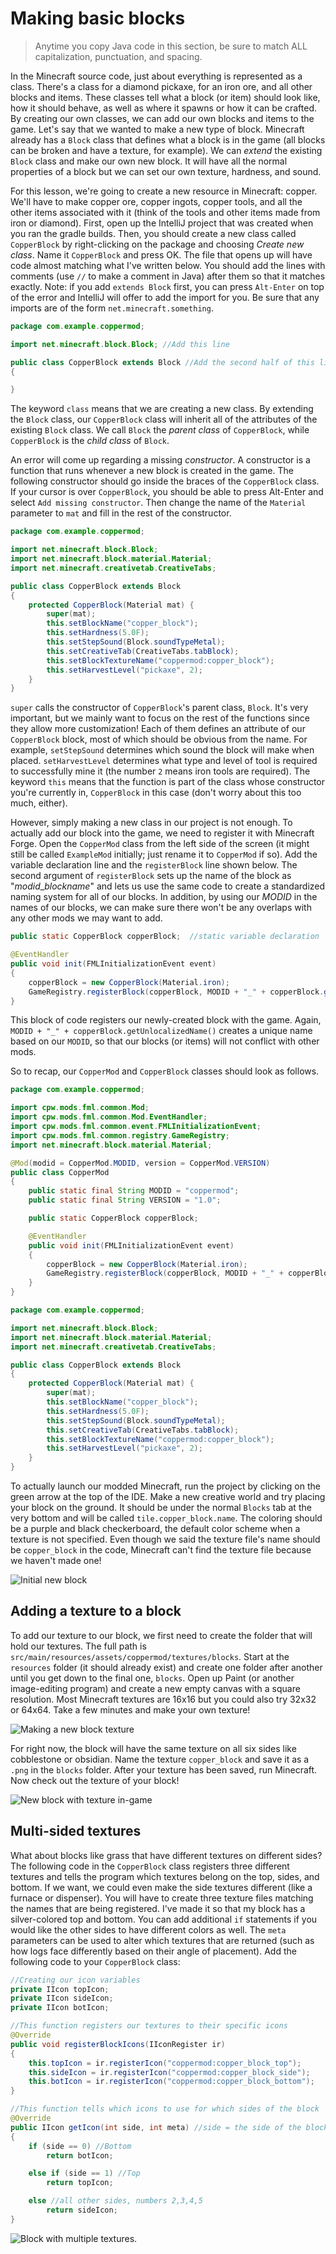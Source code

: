 # Making basic blocks

>Anytime you copy Java code in this section, be sure to match ALL capitalization, punctuation, and spacing.

In the Minecraft source code, just about everything is represented as a class. There's a class for a diamond pickaxe, for an iron ore, and all other blocks and items. These classes tell what a block (or item) should look like, how it should behave, as well as where it spawns or how it can be crafted. By creating our own classes, we can add our own blocks and items to the game. Let's say that we wanted to make a new type of block. Minecraft already has a `Block` class that defines what a block is in the game (all blocks can be broken and have a texture, for example). We can _extend_ the existing `Block` class and make our own new block. It will have all the normal properties of a block but we can set our own texture, hardness, and sound.

For this lesson, we're going to create a new resource in Minecraft: copper. We'll have to make copper ore, copper ingots, copper tools, and all the other items associated with it (think of the tools and other items made from iron or diamond). First, open up the IntelliJ project that was created when you ran the gradle builds. Then, you should create a new class called `CopperBlock` by right-clicking on the package and choosing _Create new class_. Name it `CopperBlock` and press OK. The file that opens up will have code almost matching what I've written below. You should add the lines with comments (use `//` to make a comment in Java) after them so that it matches exactly. Note: if you add `extends Block` first, you can press `Alt-Enter` on top of the error and IntelliJ will offer to add the import for you. Be sure that any imports are of the form `net.minecraft.something`.

```java
package com.example.coppermod;

import net.minecraft.block.Block; //Add this line

public class CopperBlock extends Block //Add the second half of this line
{

}
```

The keyword `class` means that we are creating a new class. By extending the `Block` class, our `CopperBlock` class will inherit all of the attributes of the existing `Block` class. We call `Block` the _parent class_ of `CopperBlock`, while `CopperBlock` is the _child class_ of `Block`.

An error will come up regarding a missing _constructor_. A constructor is a function that runs whenever a new block is created in the game. The following constructor should go inside the braces of the `CopperBlock` class. If your cursor is over `CopperBlock`, you should be able to press Alt-Enter and select `Add missing constructor`. Then change the name of the `Material` parameter to `mat` and fill in the rest of the constructor.

```java
package com.example.coppermod;

import net.minecraft.block.Block;
import net.minecraft.block.material.Material;
import net.minecraft.creativetab.CreativeTabs;

public class CopperBlock extends Block
{
    protected CopperBlock(Material mat) {
        super(mat);
        this.setBlockName("copper_block");
        this.setHardness(5.0F);
        this.setStepSound(Block.soundTypeMetal);
        this.setCreativeTab(CreativeTabs.tabBlock);
        this.setBlockTextureName("coppermod:copper_block");
        this.setHarvestLevel("pickaxe", 2);
    }
}
```

`super` calls the constructor of `CopperBlock`'s parent class, `Block`. It's very important, but we mainly want to focus on the rest of the functions since they allow more customization! Each of them defines an attribute of our `CopperBlock` block, most of which should be obvious from the name. For example, `setStepSound` determines which sound the block will make when placed. `setHarvestLevel` determines what type and level of tool is required to successfully mine it (the number `2` means iron tools are required). The keyword `this` means that the function is part of the class whose constructor you're currently in, `CopperBlock` in this case (don't worry about this too much, either).

However, simply making a new class in our project is not enough. To actually add our block into the game, we need to register it with Minecraft Forge. Open the `CopperMod` class from the left side of the screen (it might still be called `ExampleMod` initially; just rename it to `CopperMod` if so). Add the variable declaration line and the `registerBlock` line shown below. The second argument of `registerBlock` sets up the name of the block as "_modid_\__blockname_" and lets us use the same code to create a standardized naming system for all of our blocks. In addition, by using our _MODID_ in the names of our blocks, we can make sure there won't be any overlaps with any other mods we may want to add.

```java
public static CopperBlock copperBlock;  //static variable declaration

@EventHandler
public void init(FMLInitializationEvent event)
{
    copperBlock = new CopperBlock(Material.iron);
    GameRegistry.registerBlock(copperBlock, MODID + "_" + copperBlock.getUnlocalizedName());
}
```

This block of code registers our newly-created block with the game. Again, `MODID + "_" + copperBlock.getUnlocalizedName()` creates a unique name based on our `MODID`, so that our blocks (or items) will not conflict with other mods.

So to recap, our `CopperMod` and `CopperBlock` classes should look as follows.

```java
package com.example.coppermod;

import cpw.mods.fml.common.Mod;
import cpw.mods.fml.common.Mod.EventHandler;
import cpw.mods.fml.common.event.FMLInitializationEvent;
import cpw.mods.fml.common.registry.GameRegistry;
import net.minecraft.block.material.Material;

@Mod(modid = CopperMod.MODID, version = CopperMod.VERSION)
public class CopperMod
{
    public static final String MODID = "coppermod";
    public static final String VERSION = "1.0";

    public static CopperBlock copperBlock;

    @EventHandler
    public void init(FMLInitializationEvent event)
    {
        copperBlock = new CopperBlock(Material.iron);
        GameRegistry.registerBlock(copperBlock, MODID + "_" + copperBlock.getUnlocalizedName());
    }
}
```

```java
package com.example.coppermod;

import net.minecraft.block.Block;
import net.minecraft.block.material.Material;
import net.minecraft.creativetab.CreativeTabs;

public class CopperBlock extends Block
{
    protected CopperBlock(Material mat) {
        super(mat);
        this.setBlockName("copper_block");
        this.setHardness(5.0F);
        this.setStepSound(Block.soundTypeMetal);
        this.setCreativeTab(CreativeTabs.tabBlock);
        this.setBlockTextureName("coppermod:copper_block");
        this.setHarvestLevel("pickaxe", 2);
    }
}
```

To actually launch our modded Minecraft, run the project by clicking on the green arrow at the top of the IDE. Make a new creative world and try placing your block on the ground. It should be under the normal `Blocks` tab at the very bottom and will be called `tile.copper_block.name`. The coloring should be a purple and black checkerboard, the default color scheme when a texture is not specified. Even though we said the texture file's name should be `copper_block` in the code, Minecraft can't find the texture file because we haven't made one!

![Initial new block](images/section_1/block_initial.png)

## Adding a texture to a block

To add our texture to our block, we first need to create the folder that will hold our textures. The full path is `src/main/resources/assets/coppermod/textures/blocks`. Start at the `resources` folder (it should already exist) and create one folder after another until you get down to the final one, `blocks`. Open up Paint (or another image-editing program) and create a new empty canvas with a square resolution. Most Minecraft textures are 16x16 but you could also try 32x32 or 64x64. Take a few minutes and make your own texture!

![Making a new block texture](images/section_1/block_texture.png)

For right now, the block will have the same texture on all six sides like cobblestone or obsidian. Name the texture `copper_block` and save it as a `.png` in the `blocks` folder. After your texture has been saved, run Minecraft. Now check out the texture of your block!

![New block with texture in-game](images/section_1/block_texture_ingame.png)

## Multi-sided textures

What about blocks like grass that have different textures on different sides? The following code in the `CopperBlock` class registers three different textures and tells the program which textures belong on the top, sides, and bottom. If we want, we could even make the side textures different (like a furnace or dispenser). You will have to create three texture files matching the names that are being registered. I've made it so that my block has a silver-colored top and bottom. You can add additional `if` statements if you would like the other sides to have different colors as well. The `meta` parameters can be used to alter which textures that are returned (such as how logs face differently based on their angle of placement). Add the following code to your `CopperBlock` class:

```java
//Creating our icon variables
private IIcon topIcon;
private IIcon sideIcon;
private IIcon botIcon;

//This function registers our textures to their specific icons
@Override
public void registerBlockIcons(IIconRegister ir)
{
    this.topIcon = ir.registerIcon("coppermod:copper_block_top");
    this.sideIcon = ir.registerIcon("coppermod:copper_block_side");
    this.botIcon = ir.registerIcon("coppermod:copper_block_bottom");
}

//This function tells which icons to use for which sides of the block
@Override
public IIcon getIcon(int side, int meta) //side = the side of the block
{
    if (side == 0) //Bottom
        return botIcon;

    else if (side == 1) //Top
        return topIcon;

    else //all other sides, numbers 2,3,4,5
        return sideIcon;
}
```

![Block with multiple textures.](images/section_3/block_texture_multiple.png)
